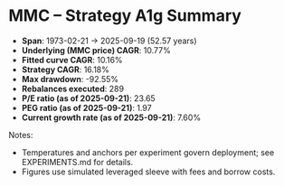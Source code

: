 # MMC – Strategy A1g Summary

- **Span**: 1973-02-21 → 2025-09-19 (52.57 years)
- **Underlying (MMC price) CAGR**: 10.77%
- **Fitted curve CAGR**: 10.16%
- **Strategy CAGR**: 16.18%
- **Max drawdown**: -92.55%
- **Rebalances executed**: 289
- **P/E ratio (as of 2025-09-21)**: 23.65
- **PEG ratio (as of 2025-09-21)**: 1.97
- **Current growth rate (as of 2025-09-21)**: 7.60%

Notes:

- Temperatures and anchors per experiment govern deployment; see EXPERIMENTS.md for details.
- Figures use simulated leveraged sleeve with fees and borrow costs.

